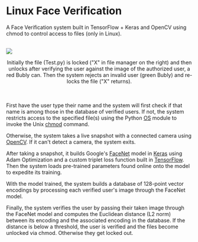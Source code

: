 # Linux Face Verification
A Face Verification system built in TensorFlow + Keras and OpenCV using chmod to control access to files (only in Linux).
<br><br>

![](./GIFs/LAC.gif)
<p align="center">
  Initially the file (Test.py) is locked ("X" in file manager on the right) and then unlocks after verifying the user against the image of the authorized user, a red Bubly can. Then the system rejects an invalid user (green Bubly) and re-locks the file ("X" returns). 
</p>

<br><br>
First have the user type their name and the system will first check if that name is among those in the database of verified users. If not, the system restricts access to the specified file(s) using the Python [OS](https://docs.python.org/3/library/os.html) module to invoke the Unix [chmod](https://www.computerhope.com/unix/uchmod.htm) command.

Otherwise, the system takes a live snapshot with a connected camera using [OpenCV](https://opencv.org/). If it can't detect a camera, the system exits.

After taking a snapshot, it builds Google's [FaceNet](https://arxiv.org/abs/1503.03832) model in [Keras](https://keras.io/) using Adam Optimization and a custom triplet loss function built in [TensorFlow](https://www.tensorflow.org/). Then the system loads pre-trained parameters found online onto the model to expedite its training.

With the model trained, the system builds a database of 128-point vector encodings by processing each verified user's image through the FaceNet model.

Finally, the system verifies the user by passing their taken image through the FaceNet model and computes the Euclidean distance (L2 norm) between its encoding and the associated encoding in the database. If the distance is below a threshold, the user is verified and the files become unlocked via chmod. Otherwise they get locked out. 
